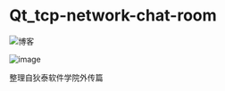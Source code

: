 # Qt_tcp-network-chat-room

![博客](https://segmentfault.com/a/1190000038379891)

![image](https://image-static.segmentfault.com/299/087/299087685-5fc9d980244e2_articlex)

整理自狄泰软件学院外传篇
